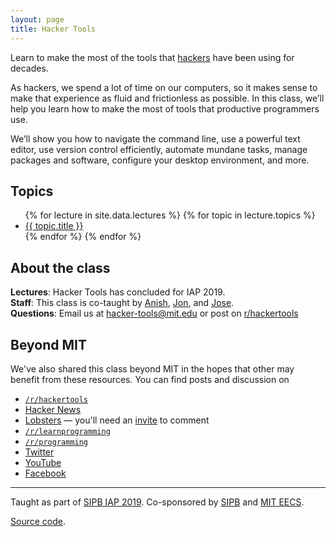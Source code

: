 ```yaml
---
layout: page
title: Hacker Tools
---
```


Learn to make the most of the tools that
[hackers](https://en.wikipedia.org/wiki/Hacker_culture) have been using for
decades.

As hackers, we spend a lot of time on our computers, so it makes sense to make
that experience as fluid and frictionless as possible. In this class, we’ll
help you learn how to make the most of tools that productive programmers use.

We’ll show you how to navigate the command line, use a powerful text editor,
use version control efficiently, automate mundane tasks, manage packages and
software, configure your desktop environment, and more.

## Topics

<ul>
{% for lecture in site.data.lectures %}
{% for topic in lecture.topics %}
    <li><a href="{{ topic.url }}">{{ topic.title }}</a></li>
{% endfor %}
{% endfor %}
</ul>

## About the class

**Lectures**: Hacker Tools has concluded for IAP 2019.  
**Staff**: This class is co-taught by [Anish](https://www.anishathalye.com/), [Jon](https://thesquareplanet.com/), and [Jose](http://josejg.com/).  
**Questions**: Email us at [hacker-tools@mit.edu](mailto:hacker-tools@mit.edu) or post on [r/hackertools](https://www.reddit.com/r/hackertools/)

## Beyond MIT

We've also shared this class beyond MIT in the hopes that other may
benefit from these resources. You can find posts and discussion on

 - [`/r/hackertools`](https://www.reddit.com/r/hackertools)
 - [Hacker News](https://news.ycombinator.com/item?id=19078281)
 - [Lobsters](https://lobste.rs/s/h6157x/mit_hacker_tools_lecture_series_on) — you'll need an [invite](https://lobste.rs/about#invitations) to comment
 - [`/r/learnprogramming`](https://www.reddit.com/r/learnprogramming/comments/an42uu/mit_hacker_tools_a_lecture_series_on_programmer/)
 - [`/r/programming`](https://www.reddit.com/r/programming/comments/an3xki/mit_hacker_tools_a_lecture_series_on_programmer/)
 - [Twitter](https://twitter.com/Jonhoo/status/1091896192332693504)
 - [YouTube](https://www.youtube.com/playlist?list=PLyzOVJj3bHQuiujH1lpn8cA9dsyulbYRv)
 - [Facebook](https://www.facebook.com/jonhoo/posts/10161566630165387)

---

<div class="small center">
<p>Taught as part of <a href="https://sipb.mit.edu/iap/">SIPB IAP 2019</a>. Co-sponsored by <a href="https://sipb.mit.edu/">SIPB</a> and <a href="https://www.eecs.mit.edu/">MIT EECS</a>.</p>
<p><a href="https://github.com/hacker-tools/hacker-tools.github.io">Source code</a>.</p>
</div>
